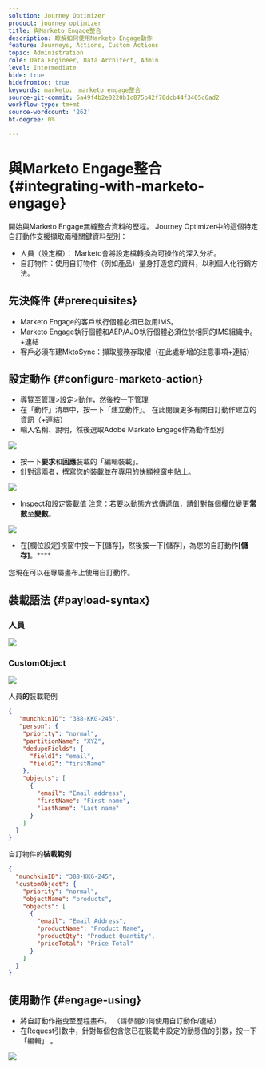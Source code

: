 ```yaml
---
solution: Journey Optimizer
product: journey optimizer
title: 與Marketo Engage整合
description: 瞭解如何使用Marketo Engage動作
feature: Journeys, Actions, Custom Actions
topic: Administration
role: Data Engineer, Data Architect, Admin
level: Intermediate
hide: true
hidefromtoc: true
keywords: marketo， marketo engage整合
source-git-commit: 6a49f4b2e0220b1c875b42f70dcb44f3405c6ad2
workflow-type: tm+mt
source-wordcount: '262'
ht-degree: 0%

---
```



# 與Marketo Engage整合 {#integrating-with-marketo-engage}

開始與Marketo Engage無縫整合資料的歷程。 Journey Optimizer中的這個特定自訂動作支援擷取兩種關鍵資料型別：

* 人員（設定檔）： Marketo會將設定檔轉換為可操作的深入分析。
* 自訂物件：使用自訂物件（例如產品）量身打造您的資料，以利個人化行銷方法。

## 先決條件 {#prerequisites}

* Marketo Engage的客戶執行個體必須已啟用IMS。
* Marketo Engage執行個體和AEP/AJO執行個體必須位於相同的IMS組織中。+連結
* 客戶必須布建MktoSync：擷取服務存取權（在此處新增的注意事項+連結）

## 設定動作 {#configure-marketo-action}

* 導覽至管理>設定>動作，然後按一下管理
* 在「動作」清單中，按一下「建立動作」。 在此閱讀更多有關自訂動作建立的資訊（+連結）
* 輸入名稱、說明，然後選取Adobe Marketo Engage作為動作型別

![](assets/engage-customaction-creation.png)

* 按一下&#x200B;**要求**&#x200B;和&#x200B;**回應**&#x200B;裝載的「編輯裝載」。
* 針對這兩者，撰寫您的裝載並在專用的快顯視窗中貼上。

![](assets/engage-customaction-payload.png)

* Inspect和設定裝載值
注意：若要以動態方式傳遞值，請針對每個欄位變更**常數**&#x200B;至&#x200B;**變數**。

![](assets/engage-customaction-payload-fields.png)

* 在[欄位設定]視窗中按一下[儲存]，然後按一下[儲存]，為您的自訂動作&#x200B;**[儲存]**。****

您現在可以在專屬畫布上使用自訂動作。


## 裝載語法 {#payload-syntax}

### 人員

![](assets/payload-person.png)

### CustomObject

![](assets/payload-customobject.png)


人員&#x200B;**的**&#x200B;裝載範例

```json
{
   "munchkinID": "388-KKG-245",  
   "person": {
    "priority": "normal",
    "partitionName": "XYZ",
    "dedupeFields": {
      "field1": "email",
      "field2": "firstName"
    },
    "objects": [
      {
        "email": "Email address",
        "firstName": "First name",
        "lastName": "Last name"
      }
    ]
  }
}
```

自訂物件的&#x200B;**裝載範例**

```json
{
  "munchkinID": "388-KKG-245", 
  "customObject": {
    "priority": "normal",
    "objectName": "products",
    "objects": [
      {
        "email": "Email Address",
        "productName": "Product Name",
        "productQty": "Product Quantity",
        "priceTotal": "Price Total"
      }
    ]
  }
}
```


## 使用動作 {#engage-using}

* 將自訂動作拖曳至歷程畫布。 （請參閱如何使用自訂動作/連結）
* 在Request引數中，針對每個包含您已在裝載中設定的動態值的引數，按一下「編輯」 。

![](assets/engage-use-canvas.png)

